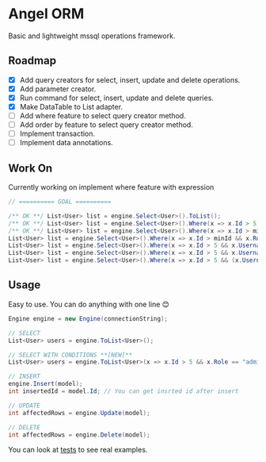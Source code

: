 # Angel ORM

Basic and lightweight mssql operations framework.

## Roadmap

- [x] Add query creators for select, insert, update and delete operations.
- [x] Add parameter creator.
- [x] Run command for select, insert, update and delete queries.
- [x] Make DataTable to List<T> adapter.
- [ ] Add where feature to select query creator method.
- [ ] Add order by feature to select query creator method.
- [ ] Implement transaction.
- [ ] Implement data annotations.

## Work On

Currently working on implement where feature with expression

```csharp
// ========== GOAL ==========

/** OK **/ List<User> list = engine.Select<User>().ToList();
/** OK **/ List<User> list = engine.Select<User>().Where(x => x.Id > 5).ToList();
/** OK **/ List<User> list = engine.Select<User>().Where(x => x.Id > minId && x.Role == "admin").ToList();
List<User> list = engine.Select<User>().Where(x => x.Id > minId && x.Role == "admin").OrderBy(x => x.Id).OrderByDescendents(x => x.Name).ToList();
List<User> list = engine.Select<User>().Where(x => x.Id > 5 && x.Username.Contains("qweqwe")).ToList();
List<User> list = engine.Select<User>().Where(x => x.Id > 5 && x.Username.Contains("qweqwe")).ToList();
List<User> list = engine.Select<User>().Where(x => x.Id > 5 && (x.Username.StartsWith("A") || x.Username.EndsWith("B"))).ToList();
```

## Usage

Easy to use. You can do anything with one line :blush:

```csharp
Engine engine = new Engine(connectionString);

// SELECT
List<User> users = engine.ToList<User>();

// SELECT WITH CONDITIONS **[NEW]**
List<User> users = engine.ToList<User>(x => x.Id > 5 && x.Role == "admin" && x.CreatedDate < dateTime && x.Active == true);

// INSERT
engine.Insert(model);
int insertedId = model.Id; // You can get insrted id after insert

// UPDATE
int affectedRows = engine.Update(model);

// DELETE
int affectedRows = engine.Delete(model);
```

You can look at [tests](test/EngineTests.cs) to see real examples.
